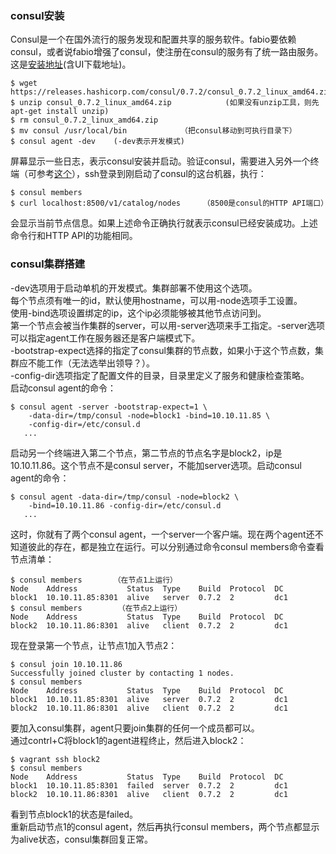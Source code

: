 
### consul安装
Consul是一个在国外流行的服务发现和配置共享的服务软件。fabio要依赖consul，或者说fabio增强了consul，使注册在consul的服务有了统一路由服务。  
这是[安装地址](https://www.consul.io/downloads.html)(含UI下载地址)。  
```
$ wget https://releases.hashicorp.com/consul/0.7.2/consul_0.7.2_linux_amd64.zip
$ unzip consul_0.7.2_linux_amd64.zip            (如果没有unzip工具，则先apt-get install unzip)
$ rm consul_0.7.2_linux_amd64.zip
$ mv consul /usr/local/bin            （把consul移动到可执行目录下）
$ consul agent -dev    (-dev表示开发模式)
```
屏幕显示一些日志，表示consul安装并启动。验证consul，需要进入另外一个终端（可参考[这个](https://github.com/wbwangk/wbwangk.github.io/wiki/virtualbox-vagrant-gitbash%E5%85%A5%E9%97%A8)），ssh登录到刚启动了consul的这台机器，执行：
```
$ consul members
$ curl localhost:8500/v1/catalog/nodes     （8500是consul的HTTP API端口）
```
会显示当前节点信息。如果上述命令正确执行就表示consul已经安装成功。上述命令行和HTTP API的功能相同。

### consul集群搭建
-dev选项用于启动单机的开发模式。集群部署不使用这个选项。  
每个节点须有唯一的id，默认使用hostname，可以用-node选项手工设置。  
使用-bind选项设置绑定的ip，这个ip必须能够被其他节点访问到。  
第一个节点会被当作集群的server，可以用-server选项来手工指定。-server选项可以指定agent工作在服务器还是客户端模式下。  
-bootstrap-expect选择的指定了consul集群的节点数，如果小于这个节点数，集群应不能工作（无法选举出领导？）。  
-config-dir选项指定了配置文件的目录，目录里定义了服务和健康检查策略。  
启动consul agent的命令：
```
$ consul agent -server -bootstrap-expect=1 \
    -data-dir=/tmp/consul -node=block1 -bind=10.10.11.85 \
    -config-dir=/etc/consul.d
   ...
```
启动另一个终端进入第二个节点，第二节点的节点名字是block2，ip是10.10.11.86。这个节点不是consul server，不能加server选项。启动consul agent的命令：
```
$ consul agent -data-dir=/tmp/consul -node=block2 \
    -bind=10.10.11.86 -config-dir=/etc/consul.d
   ...
```
这时，你就有了两个consul agent，一个server一个客户端。现在两个agent还不知道彼此的存在，都是独立在运行。可以分别通过命令consul members命令查看节点清单：
```
$ consul members       （在节点1上运行）
Node    Address           Status  Type    Build  Protocol  DC
block1  10.10.11.85:8301  alive   server  0.7.2  2         dc1
$ consul members        （在节点2上运行）
Node    Address           Status  Type    Build  Protocol  DC
block2  10.10.11.86:8301  alive   client  0.7.2  2         dc1
```
现在登录第一个节点，让节点1加入节点2：
```
$ consul join 10.10.11.86
Successfully joined cluster by contacting 1 nodes.
$ consul members
Node    Address           Status  Type    Build  Protocol  DC
block1  10.10.11.85:8301  alive   server  0.7.2  2         dc1
block2  10.10.11.86:8301  alive   client  0.7.2  2         dc1
```
要加入consul集群，agent只要join集群的任何一个成员都可以。  
通过contrl+C将block1的agent进程终止，然后进入block2：
```
$ vagrant ssh block2
$ consul members
Node    Address           Status  Type    Build  Protocol  DC
block1  10.10.11.85:8301  failed  server  0.7.2  2         dc1
block2  10.10.11.86:8301  alive   client  0.7.2  2         dc1
```
看到节点block1的状态是failed。  
重新启动节点1的consul agent，然后再执行consul members，两个节点都显示为alive状态，consul集群回复正常。  